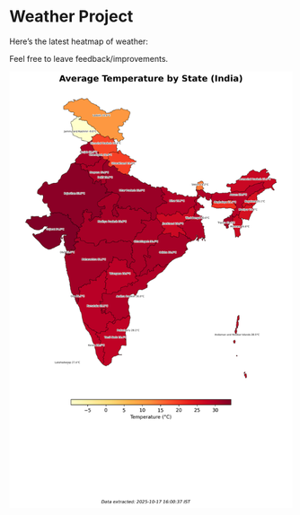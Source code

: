 # Weather Project

Here’s the latest heatmap of weather:

Feel free to leave feedback/improvements.

![India Heatmap](docs/assets/india_heatmap.png?v=F21ACF)
